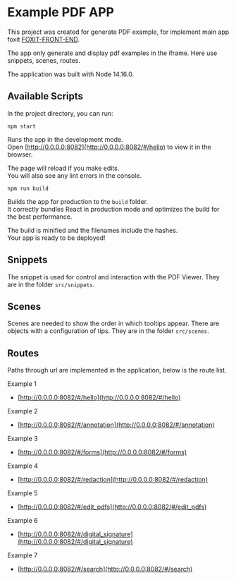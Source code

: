 # Example PDF APP

This project was created for generate PDF example, for implement main app foxit [FOXIT-FRONT-END](https://github.com/Halo-Lab/foxit-front-end).

The app only generate and display pdf examples in the iframe. Here use snippets, scenes, routes.

The application was built with Node 14.16.0.

## Available Scripts

In the project directory, you can run:

```
npm start
```

Runs the app in the development mode.\
Open [http://0.0.0.0:8082](http://0.0.0.0:8082/#/hello) to view it in the browser.

The page will reload if you make edits.\
You will also see any lint errors in the console.

```
npm run build
```

Builds the app for production to the `build` folder.\
It correctly bundles React in production mode and optimizes the build for the best performance.

The build is minified and the filenames include the hashes.\
Your app is ready to be deployed!

## Snippets 

The snippet is used for control and interaction with the PDF Viewer. They are in the folder `src/snippets`.

## Scenes 

Scenes are needed to show the order in which tooltips appear. There are objects with a configuration of tips.
They are in the folder `src/scenes`.

## Routes

Paths through url are implemented in the application, below is the route list.

Example 1 
* [http://0.0.0.0:8082/#/hello](http://0.0.0.0:8082/#/hello)

Example 2
* [http://0.0.0.0:8082/#/annotation](http://0.0.0.0:8082/#/annotation)

Example 3
* [http://0.0.0.0:8082/#/forms](http://0.0.0.0:8082/#/forms)

Example 4
* [http://0.0.0.0:8082/#/redaction](http://0.0.0.0:8082/#/redaction)

Example 5
* [http://0.0.0.0:8082/#/edit_pdfs](http://0.0.0.0:8082/#/edit_pdfs)

Example 6
* [http://0.0.0.0:8082/#/digital_signature](http://0.0.0.0:8082/#/digital_signature)

Example 7
* [http://0.0.0.0:8082/#/search](http://0.0.0.0:8082/#/search)

